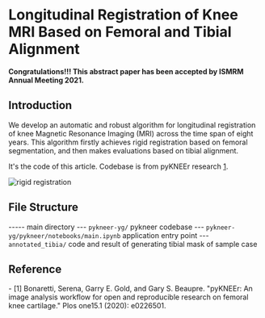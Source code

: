 # Longitudinal Registration of Knee MRI Based on Femoral and Tibial Alignment

**Congratulations!!! This abstract paper has been accepted by ISMRM Annual Meeting 2021.**

## Introduction

We develop an automatic and robust algorithm for longitudinal registration of knee Magnetic Resonance Imaging (MRI) across the time span of eight years. This algorithm firstly achieves rigid registration based on femoral segmentation, and then makes evaluations based on tibial alignment.

It's the code of this article. Codebase is from pyKNEEr research [1](#refer-anchor-1).

![rigid registration](https://user-images.githubusercontent.com/42173433/112028657-5f38f400-8b73-11eb-9104-a7680bd02e52.png)

## File Structure

----- main directory
--- `pykneer-yg/` pykneer codebase
--- `pykneer-yg/pykneer/notebooks/main.ipynb` application entry point
--- `annotated_tibia/` code and result of generating tibial mask of sample case

## Reference
<div id="refer-anchor-1"></div>
- [1] Bonaretti, Serena, Garry E. Gold, and Gary S. Beaupre. "pyKNEEr: An image analysis workflow for open and reproducible research on femoral knee cartilage." Plos one15.1 (2020): e0226501.
